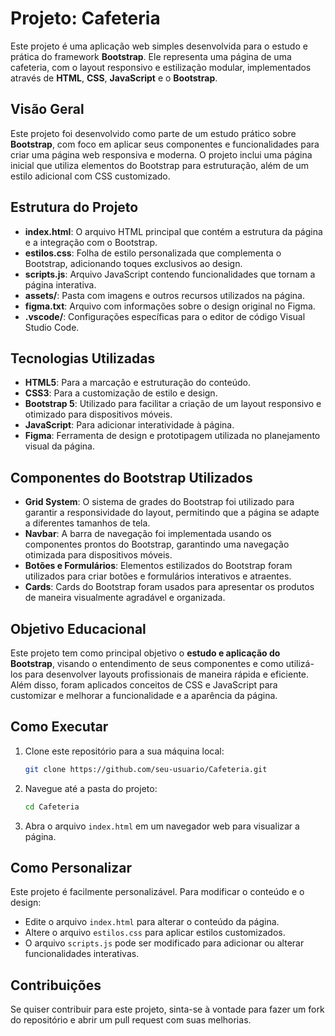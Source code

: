 # Projeto: Cafeteria

Este projeto é uma aplicação web simples desenvolvida para o estudo e prática do framework **Bootstrap**. Ele representa uma página de uma cafeteria, com o layout responsivo e estilização modular, implementados através de **HTML**, **CSS**, **JavaScript** e o **Bootstrap**.

## Visão Geral

Este projeto foi desenvolvido como parte de um estudo prático sobre **Bootstrap**, com foco em aplicar seus componentes e funcionalidades para criar uma página web responsiva e moderna. O projeto inclui uma página inicial que utiliza elementos do Bootstrap para estruturação, além de um estilo adicional com CSS customizado.

## Estrutura do Projeto

- **index.html**: O arquivo HTML principal que contém a estrutura da página e a integração com o Bootstrap.
- **estilos.css**: Folha de estilo personalizada que complementa o Bootstrap, adicionando toques exclusivos ao design.
- **scripts.js**: Arquivo JavaScript contendo funcionalidades que tornam a página interativa.
- **assets/**: Pasta com imagens e outros recursos utilizados na página.
- **figma.txt**: Arquivo com informações sobre o design original no Figma.
- **.vscode/**: Configurações específicas para o editor de código Visual Studio Code.

## Tecnologias Utilizadas

- **HTML5**: Para a marcação e estruturação do conteúdo.
- **CSS3**: Para a customização de estilo e design.
- **Bootstrap 5**: Utilizado para facilitar a criação de um layout responsivo e otimizado para dispositivos móveis.
- **JavaScript**: Para adicionar interatividade à página.
- **Figma**: Ferramenta de design e prototipagem utilizada no planejamento visual da página.

## Componentes do Bootstrap Utilizados

- **Grid System**: O sistema de grades do Bootstrap foi utilizado para garantir a responsividade do layout, permitindo que a página se adapte a diferentes tamanhos de tela.
- **Navbar**: A barra de navegação foi implementada usando os componentes prontos do Bootstrap, garantindo uma navegação otimizada para dispositivos móveis.
- **Botões e Formulários**: Elementos estilizados do Bootstrap foram utilizados para criar botões e formulários interativos e atraentes.
- **Cards**: Cards do Bootstrap foram usados para apresentar os produtos de maneira visualmente agradável e organizada.

## Objetivo Educacional

Este projeto tem como principal objetivo o **estudo e aplicação do Bootstrap**, visando o entendimento de seus componentes e como utilizá-los para desenvolver layouts profissionais de maneira rápida e eficiente. Além disso, foram aplicados conceitos de CSS e JavaScript para customizar e melhorar a funcionalidade e a aparência da página.

## Como Executar

1. Clone este repositório para a sua máquina local:

   ```bash
   git clone https://github.com/seu-usuario/Cafeteria.git
   ```

2. Navegue até a pasta do projeto:

   ```bash
   cd Cafeteria
   ```

3. Abra o arquivo `index.html` em um navegador web para visualizar a página.

## Como Personalizar

Este projeto é facilmente personalizável. Para modificar o conteúdo e o design:

- Edite o arquivo `index.html` para alterar o conteúdo da página.
- Altere o arquivo `estilos.css` para aplicar estilos customizados.
- O arquivo `scripts.js` pode ser modificado para adicionar ou alterar funcionalidades interativas.

## Contribuições

Se quiser contribuir para este projeto, sinta-se à vontade para fazer um fork do repositório e abrir um pull request com suas melhorias.
